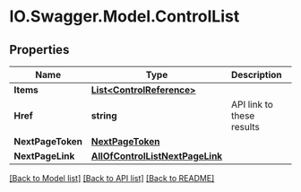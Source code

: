 # IO.Swagger.Model.ControlList
## Properties

Name | Type | Description | Notes
------------ | ------------- | ------------- | -------------
**Items** | [**List&lt;ControlReference&gt;**](ControlReference.md) |  | 
**Href** | **string** | API link to these results | [optional] 
**NextPageToken** | [**NextPageToken**](NextPageToken.md) |  | [optional] 
**NextPageLink** | [**AllOfControlListNextPageLink**](AllOfControlListNextPageLink.md) |  | [optional] 

[[Back to Model list]](../README.md#documentation-for-models) [[Back to API list]](../README.md#documentation-for-api-endpoints) [[Back to README]](../README.md)

